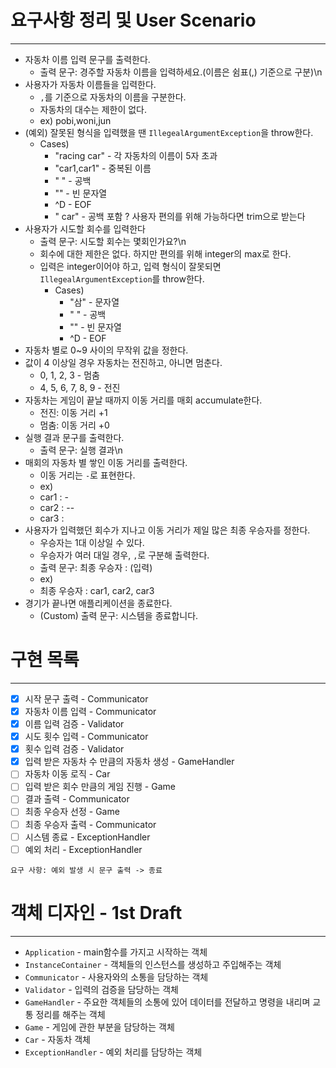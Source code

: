 # 요구사항 정리 및 User Scenario

---
* 자동차 이름 입력 문구를 출력한다.
  * 출력 문구: 경주할 자동차 이름을 입력하세요.(이름은 쉼표(,) 기준으로 구분)\n
* 사용자가 자동차 이름들을 입력한다.
  * `,`를 기준으로 자동차의 이름을 구분한다.
  * 자동차의 대수는 제한이 없다.
  * ex) pobi,woni,jun
* (예외) 잘못된 형식을 입력했을 땐 `IllegealArgumentException`을 throw한다.
  * Cases)
    * "racing car" - 각 자동차의 이름이 5자 초과
    * "car1,car1" - 중복된 이름
    * " " - 공백
    * "" - 빈 문자열
    * ^D - EOF
    * " car" - 공백 포함 ? 사용자 편의를 위해 가능하다면 trim으로 받는다
* 사용자가 시도할 회수를 입력한다
  * 출력 문구: 시도할 회수는 몇회인가요?\n
  * 회수에 대한 제한은 없다. 하지만 편의를 위해 integer의 max로 한다.
  * 입력은 integer이어야 하고, 입력 형식이 잘못되면 `IllegealArgumentException`를 throw한다.
    * Cases)
      * "삼" - 문자열
      * " " - 공백
      * "" - 빈 문자열
      * ^D - EOF
* 자동차 별로 0~9 사이의 무작위 값을 정한다.
* 값이 4 이상일 경우 자동차는 전진하고, 아니면 멈춘다.
  * 0, 1, 2, 3 - 멈춤
  * 4, 5, 6, 7, 8, 9 - 전진
* 자동차는 게임이 끝날 때까지 이동 거리를 매회 accumulate한다.
  * 전진: 이동 거리 +1
  * 멈춤: 이동 거리 +0
* 실행 결과 문구를 출력한다.
  * 출력 문구: 실행 결과\n
* 매회의 자동차 별 쌓인 이동 거리를 출력한다.
  * 이동 거리는 `-`로 표현한다.
  * ex)
  * car1 : - 
  * car2 : --
  * car3 :
* 사용자가 입력했던 회수가 지나고 이동 거리가 제일 많은 최종 우승자를 정한다.
  * 우승자는 1대 이상일 수 있다.
  * 우승자가 여러 대일 경우, `,`로 구분해 출력한다.
  * 출력 문구: 최종 우승자 : (입력)
  * ex)
  * 최종 우승자 : car1, car2, car3
* 경기가 끝나면 애플리케이션을 종료한다.
  * (Custom) 출력 문구: 시스템을 종료합니다.

# 구현 목록

---
- [x] 시작 문구 출력 - Communicator
- [x] 자동차 이름 입력 - Communicator
- [x] 이름 입력 검증 - Validator
- [x] 시도 횟수 입력 - Communicator
- [x] 횟수 입력 검증 - Validator
- [x] 입력 받은 자동차 수 만큼의 자동차 생성 - GameHandler
- [ ] 자동차 이동 로직 - Car
- [ ] 입력 받은 회수 만큼의 게임 진행 - Game
- [ ] 결과 출력 - Communicator
- [ ] 최종 우승자 선정 - Game
- [ ] 최종 우승자 출력 - Communicator
- [ ] 시스템 종료 - ExceptionHandler
- [ ] 예외 처리 - ExceptionHandler
```
요구 사항: 예외 발생 시 문구 출력 -> 종료
```

# 객체 디자인 - 1st Draft

---
* `Application` - main함수를 가지고 시작하는 객체
* `InstanceContainer` - 객체들의 인스턴스를 생성하고 주입해주는 객체
* `Communicator` - 사용자와의 소통을 담당하는 객체
* `Validator` - 입력의 검증을 담당하는 객체
* `GameHandler` - 주요한 객체들의 소통에 있어 데이터를 전달하고 명령을 내리며 교통 정리를 해주는 객체
* `Game` - 게임에 관한 부분을 담당하는 객체
* `Car` - 자동차 객체
* `ExceptionHandler` - 예외 처리를 담당하는 객체
